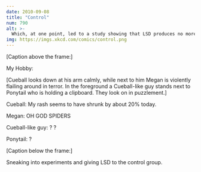 ```yaml
---
date: 2010-09-08
title: "Control"
num: 790
alt: >-
  Which, at one point, led to a study showing that LSD produces no more hallucinations than a placebo.
img: https://imgs.xkcd.com/comics/control.png
---
```

[Caption above the frame:]

My Hobby:

[Cueball looks down at his arm calmly, while next to him Megan is violently flailing around in terror. In the foreground a Cueball-like guy stands next to Ponytail who is holding a clipboard. They look on in puzzlement.]

Cueball: My rash seems to have shrunk by about 20% today.

Megan: OH GOD SPIDERS

Cueball-like guy: ? ?

Ponytail: ?

[Caption below the frame:]

Sneaking into experiments and giving LSD to the control group.